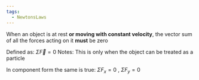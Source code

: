 ```yaml
---
tags:
  - NewtonsLaws
---
```

When an object is at rest **or moving with constant velocity**, the vector sum of all the forces acting on it **must** be zero

Defined as: $\Sigma{\vec{F}}=0$ 
Notes:
This is only when the object can be treated as a particle 

In component form the same is true:
$\Sigma{F_{x}}=0$ , $\Sigma{F_{y}}=0$ 
